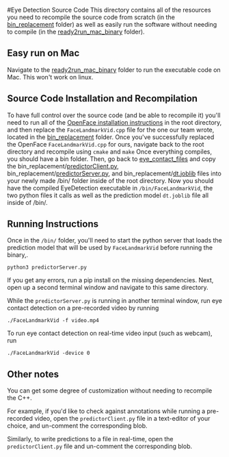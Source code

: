 #Eye Detection Source Code
This directory contains all of the resources you need to recompile the source code from scratch (in the [bin_replacement](https://github.com/pashpashpash/Eye-Detection-With-OpenFace/tree/master/eye_contact_files/bin_replacement) folder) as well as easily run the software without needing to compile (in the [ready2run_mac_binary](https://github.com/pashpashpash/Eye-Detection-With-OpenFace/tree/master/eye_contact_files/ready2run_mac_binary) folder).
## Easy run on Mac
Navigate to the [ready2run_mac_binary](https://github.com/pashpashpash/Eye-Detection-With-OpenFace/tree/master/eye_contact_files/ready2run_mac_binary) folder to run the executable code on Mac. This won't work on linux.
## Source Code Installation and Recompilation
To have full control over the source code (and be able to recompile it) you'll need to run all of the [OpenFace installation instructions](https://github.com/TadasBaltrusaitis/OpenFace/wiki) in the root directory, and then replace the `FaceLandmarkVid.cpp` file for the one our team wrote, located in the [bin_replacement](https://github.com/pashpashpash/Eye-Detection-With-OpenFace/tree/master/eye_contact_files/bin_replacement) folder. Once you've successfully replaced the OpenFace `FaceLandmarkVid.cpp` for ours, navigate back to the root directory and recompile using
```cmake```
and
```make```
Once everything compiles, you should have a bin folder. Then, go back to [eye_contact_files](https://github.com/pashpashpash/Eye-Detection-With-OpenFace/tree/master/eye_contact_files) and copy the  bin_replacement/[predictorClient.py](https://github.com/pashpashpash/Eye-Detection-With-OpenFace/blob/master/eye_contact_files/bin_replacement/predictorClient.py),  bin_replacement/[predictorServer.py](https://github.com/pashpashpash/Eye-Detection-With-OpenFace/blob/master/eye_contact_files/bin_replacement/predictorServer.py), and bin_replacement/[dt.joblib](https://github.com/pashpashpash/Eye-Detection-With-OpenFace/blob/master/eye_contact_files/bin_replacement/dt.joblib) files into your newly made /bin/ folder inside of the root directory. Now you should have the compiled EyeDetection executable in `/bin/FaceLandmarkVid`, the two python files it calls as well as the prediction model `dt.joblib` file all inside of /bin/.

## Running Instructions
Once in the `/bin/` folder,  you'll need to start the python server that loads the prediction model that will be used by `FaceLandmarkVid` before running the binary,.
```
python3 predictorServer.py
```

If you get any errors, run a pip install on the missing dependencies. Next, open up a second terminal window and navigate to this same directory.

While the `predictorServer.py` is running in another terminal window, run eye contact detection on a pre-recorded video by running
```
./FaceLandmarkVid -f video.mp4
```

To run eye contact detection on real-time video input (such as webcam), run
```
./FaceLandmarkVid -device 0
```
## Other notes
You can get some degree of customization without needing to recompile the C++.

For example, if you'd like to check against annotations while running a pre-recorded video, open the `predictorClient.py` file in a text-editor of your choice, and un-comment the corresponding blob.

Similarly, to write predictions to a file in real-time, open the `predictorClient.py` file and un-comment the corresponding blob.
